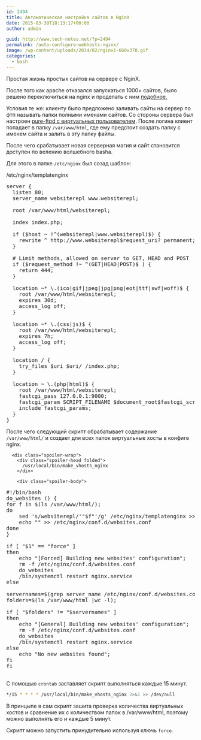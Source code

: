 ```yaml
---
id: 2494
title: Автоматическая настройка сайтов в NginX
date: 2015-03-30T18:13:17+00:00
author: admin

guid: http://www.tech-notes.net/?p=2494
permalink: /auto-configure-webhosts-nginx/
image: /wp-content/uploads/2014/02/nginx1-660x378.gif
categories:
  - bash
---
```

Простая жизнь простых сайтов на сервере с NginX.

После того как apache отказался запускаться 1000+ сайтов, было решено переключиться на nginx и проделать с ним [подобное.](http://www.tech-notes.net/auto-configure-webhosts-apache/)

Условия те же: клиенту было предложено заливать сайты на сервер по фтп называть папки полными именами сайтов. Со стороны сервера был настроен [pure-ftpd с виртуальных пользователем](http://www.tech-notes.net/pure-ftpd-virtual-users/). После логина клиент попадает в папку `/var/www/html`, где ему предстоит создать папку с именем сайта и залить в эту папку файлы.

После чего срабатывает новая серверная магия и сайт становится доступен по велению волшебного basha.

Для этого в папке `/etc/nginx` был созад шаблон:  
<script src="https://ajax.googleapis.com/ajax/libs/jquery/3.4.1/jquery.min.js"></script>
<script src="/assets/js/spoiler.js" type="text/javascript"></script>


<div class="spoiler-wrap">
  <div class="spoiler-head folded">
    /etc/nginx/templatenginx
  </div>

  <div class="spoiler-body">

<pre>
server {
  listen 80;
  server_name websiterepl www.websiterepl;

  root /var/www/html/websiterepl;

  index index.php;

  if ($host ~ !^(websiterepl|www.websiterepl)$) {
    rewrite ^ http://www.websiterepl$request_uri? permanent;
  }

  # Limit methods, allowed on server to GET, HEAD and POST
  if ($request_method !~ ^(GET|HEAD|POST)$ ) {
    return 444;
  }

  location ~* \.(ico|gif|jpeg|jpg|png|eot|ttf|swf|woff)$ {
    root /var/www/html/websiterepl;
    expires 30d;
    access_log off;
  }

  location ~* \.(css|js)$ {
    root /var/www/html/websiterepl;
    expires 7h;
    access_log off;
  }

  location / {
    try_files $uri $uri/ /index.php;
  }

  location ~ \.(php|html)$ {
    root /var/www/html/websiterepl;
    fastcgi_pass 127.0.0.1:9000;
    fastcgi_param SCRIPT_FILENAME $document_root$fastcgi_script_name;
    include fastcgi_params;
  }
}
</pre>
</div> </div>

После чего следующий скрипт обрабатывает содержание `/var/www/html/` и создает для всех папок виртуальные хосты в конфиге nginx.

      <div class="spoiler-wrap">
        <div class="spoiler-head folded">
          /usr/local/bin/make_vhosts_nginx
        </div>

        <div class="spoiler-body">
<pre>
#!/bin/bash
do_websites () {
for f in $(ls /var/www/html/);
do
    sed 's/websiterepl/'"$f"'/g' /etc/nginx/templatenginx &gt;&gt; /etc/nginx/conf.d/websites.conf
    echo "" &gt;&gt; /etc/nginx/conf.d/websites.conf
done
}

if [ "$1" == "force" ]
then
    echo "[Forced] Building new websites' configuration";
    rm -f /etc/nginx/conf.d/websites.conf
    do_websites
    /bin/systemctl restart nginx.service
else

servernames=$(grep server_name /etc/nginx/conf.d/websites.conf |wc -l);
folders=$(ls /var/www/html |wc -l);

if [ "$folders" != "$servernames" ]
then
    echo "[General] Building new websites' configuration";
    rm -f /etc/nginx/conf.d/websites.conf
    do_websites
    /bin/systemctl restart nginx.service
else
    echo "No new websites found";
fi
fi

</pre>
</div> </div>

С помощью `crontab` заставляет скрипт выполняться каждые 15 минут.

```bash
*/15 * * * * /usr/local/bin/make_vhosts_nginx 2>&1 >> /dev/null
```

В принцыпе в сам скрипт зашита проверка количества виртуальных хостов и сравнение их с количеством папок в /var/www/html, поэтому можно выполнять его и каждые 5 минут.

Скрипт можно запустить принудительно используя ключь `force`.
